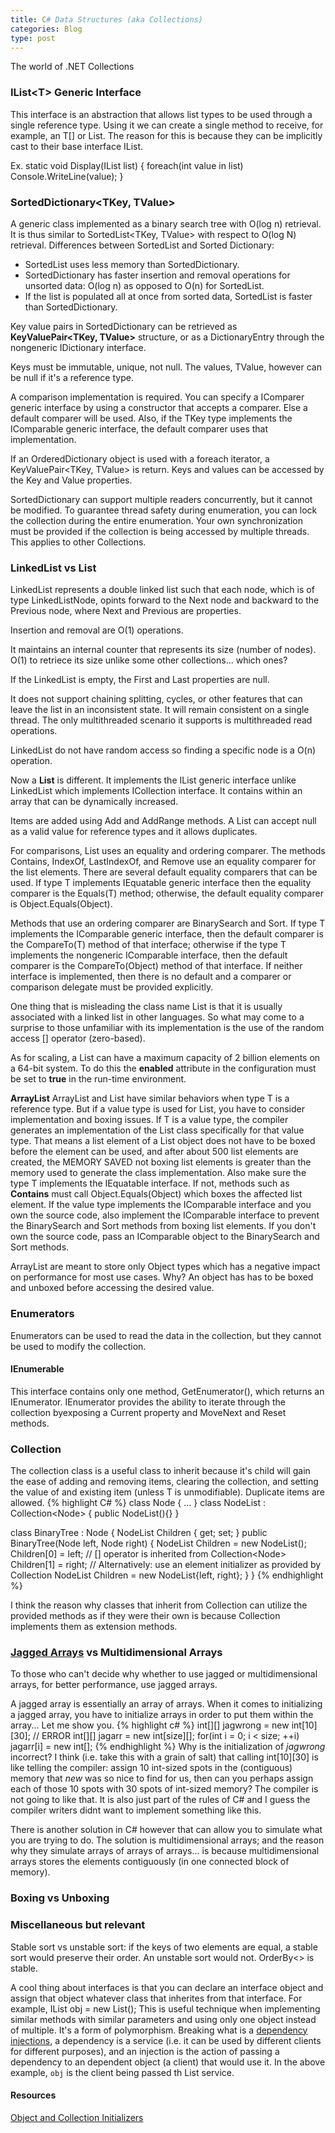 ```yaml
---
title: C# Data Structures (aka Collections)
categories: Blog
type: post
---
```


The world of .NET Collections

### IList&lt;T&gt; Generic Interface
This interface is an abstraction that allows list types to be used through a single
reference type. Using it we can create a single method to receive, for example, an T[] or List<T>.
The reason for this is because they can be implicitly cast to their base interface IList<T>.


Ex.
static void Display(IList<int> list)
{
	foreach(int value in list) Console.WriteLine(value);
}

### SortedDictionary<TKey, TValue>
A generic class implemented as a binary search tree with O(log n) retrieval. It is thus similar to SortedList<TKey, TValue> with respect
to O(log N) retrieval. 
Differences between SortedList and Sorted Dictionary:
- SortedList uses less memory than SortedDictionary.
- SortedDictionary has faster insertion and removal operations for unsorted data: O(log n) as opposed to O(n) for SortedList.
- If the list is populated all at once from sorted data, SortedList is faster than SortedDictionary.

Key value pairs in SortedDictionary can be retrieved as **KeyValuePair<TKey, TValue>** structure, or as a DictionaryEntry through the nongeneric IDictionary interface.

Keys must be immutable, unique, not null. The values, TValue, however can be null if it's a reference type.

A comparison implementation is required. You can specify a IComparer<T> generic interface by using a constructor that accepts a comparer. Else a default comparer will be used. Also,
if the TKey type implements the IComparable<T> generic interface, the default comparer uses that implementation.

If an OrderedDictionary object is used with a foreach iterator, a KeyValuePair<TKey, TValue> is return. Keys and values can be accessed by the Key and Value properties.

SortedDictionary can support multiple readers concurrently, but it cannot be modified. To guarantee thread safety during enumeration, you can lock the collection during the entire enumeration.
Your own synchronization must be provided if the collection is being accessed by multiple threads. This applies to other Collections.

### LinkedList vs List
LinkedList<T> represents a double linked list such that each node, which is of type LinkedListNode<T>, opints forward to the Next node and backward to the Previous node, where Next and Previous are properties.

Insertion and removal are O(1) operations.

It maintains an internal counter that represents its size (number of nodes). O(1) to retriece its size unlike some other collections... which ones?

If the LinkedList is empty, the First and Last properties are null.

It does not support chaining splitting, cycles, or other features that can leave the list in an inconsistent state. It will remain consistent on a single thread. The only multithreaded
scenario it supports is multithreaded read operations.

LinkedList do not have random access so finding a specific node is a O(n) operation.

Now a **List** is different. It implements the IList<T> generic interface unlike LinkedList<T> which implements ICollection interface. It contains within an array that can be dynamically increased.

Items are added using Add and AddRange methods. A List can accept null as a valid value for reference types and it allows duplicates.

For comparisons, List<T> uses an equality and ordering comparer. The methods Contains, IndexOf, LastIndexOf, and Remove use an equality comparer for the list elements. There are several default equality
comparers that can be used. If type T implements IEquatable<T> generic interface then the equality comparer is the Equals(T) method; otherwise, the default equality comparer is Object.Equals(Object).

Methods that use an ordering comparer are BinarySearch and Sort. If type T implements the IComparable<T> generic interface, then the default comparer is the CompareTo(T) method of that interface; otherwise
if the type T implements the nongeneric IComparable interface, then the default comparer is the CompareTo(Object) method of that interface. If neither interface is implemented, then there is no default 
and a comparer or comparison delegate must be provided explicitly.

One thing that is misleading the class name List is that it is usually associated with a linked list in other languages. So what may come to a surprise to those unfamiliar with its implementation is 
the use of the random access [] operator (zero-based). 

As for scaling, a List can have a maximum capacity of 2 billion elements on a 64-bit system. To do this the **enabled** attribute in the configuration must be set to **true** in the run-time environment. 

**ArrayList**
ArrayList and List have similar behaviors when type T is a reference type. But if a value type is used for List, you have to consider implementation and boxing issues. If T is a value type, the compiler
generates an implementation of the List<T> class specifically for that value type. That means a list element of a List<T> object does not have to be boxed before the element can be used, and after about 500 list
elements are created, the MEMORY SAVED not boxing list elements is greater than the memory used to generate the class implementation.  Also make sure the type T implements the IEquatable<T> interface. If not, methods
such as **Contains** must call Object.Equals(Object) which boxes the affected list element. If the value type implements the IComparable interface and you own the source code, also implement the IComparable<T> interface
to prevent the BinarySearch and Sort methods from boxing list elements. If you don't own the source code, pass an IComparable<T> object to the BinarySearch and Sort methods.

ArrayList are meant to store only Object types which has a negative impact on performance for most use cases. Why? An object has has to be boxed and unboxed before accessing the desired value. 

### Enumerators
Enumerators can be used to read the data in the collection, but they cannot be used to modify the collection. 

#### IEnumerable 
This interface contains only one method, GetEnumerator(), which returns an IEnumerator. IEnumerator provides the ability to iterate through the collection byexposing a Current property and
MoveNext and Reset methods. 


### Collection<T>
The collection class is a useful class to inherit because it's child will gain the ease of adding and removing items, clearing the collection, and setting the value of
and existing item (unless T is unmodifiable). Duplicate items are allowed.
{% highlight C# %}
class Node<T> { ... }
class NodeList<T> : Collection<Node<T>>
{
	public NodeList(){}
}

class BinaryTree<T> : Node<T>
{
	NodeList<T> Children { get; set; }
	public BinaryTree(Node<T> left, Node<T> right) {
		NodeList<T> Children = new NodeList<T>();
		Children[0] = left;  // [] operator is inherited from Collection<Node<T>>
		Children[1] = right;
		// Alternatively: use an element initializer as provided by Collection
		NodeList<T> Children = new NodeList<T>{left, right}; 
	}
}
{% endhighlight %}

I think the reason why classes that inherit from Collection can utilize the provided methods as if they were their own is because Collection implements them as extension methods.

### [Jagged Arrays](https://msdn.microsoft.com/en-us/library/2s05feca.aspx) vs Multidimensional Arrays
To those who can't decide why whether to use jagged or multidimensional arrays, for better performance, use jagged arrays.

A jagged array is essentially an array of arrays. When it comes to initializing a jagged array, you have to initialize arrays in order to put them within the array... Let me show you.
{% highlight c# %}
int[][] jagwrong = new int[10][30]; // ERROR
int[][] jagarr = new int[size][];
for(int i = 0; i < size; ++i)
  jagarr[i] = new int[];
{% endhighlight %}
Why is the initialization of *jagwrong* incorrect? I think (i.e. take this with a grain of salt) that calling int[10][30] is like telling the compiler: assign 10 int-sized spots in the (contiguous) memory that *new* was so nice to find for us, then can you perhaps assign each of those 10 spots with 30 spots of int-sized memory? The compiler is not going to like that. It is also just part of the rules of C# and I guess the compiler writers didnt want to implement something like this. 

There is another solution in C# however that can allow you to simulate what you are trying to do. The solution is multidimensional arrays; and the reason why they simulate arrays of arrays of arrays... is because multidimensional arrays stores the elements contiguously (in one connected block of memory).

### Boxing vs Unboxing


### Miscellaneous but relevant
Stable sort vs unstable sort: if the keys of two elements are equal, a stable sort would preserve their order. An unstable sort would not. OrderBy<> is stable.

A cool thing about interfaces is that you can declare an interface object and assign that object whatever class that inherites from that interface. For example, IList obj = new List(); This is useful
technique when implementing similar methods with similar parameters and using only one object instead of multiple. It's a form of polymorphism.
Breaking what is a [dependency injections](https://en.wikipedia.org/wiki/Dependency_injection), a dependency is a service (i.e. it can be used by different clients for different purposes), and an injection is the action of 
passing a dependency to an dependent object (a client) that would use it. In the above example, `obj` is the client being passed th List service.

#### Resources

[Object and Collection Initializers](https://msdn.microsoft.com/en-us/library/bb384062.aspx) 
